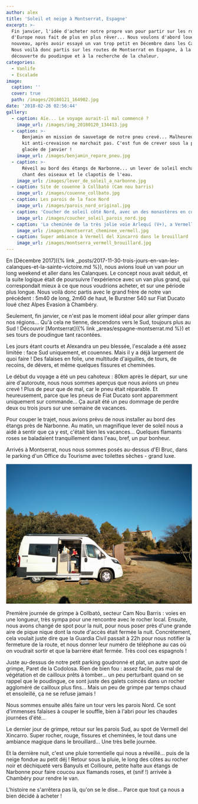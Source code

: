 ```yaml
---
author: alex
title: 'Soleil et neige à Montserrat, Espagne'
excerpt: >-
  Fin janvier, l'idée d'acheter notre propre van pour partir sur les routes
  d'Europe nous fait de plus en plus rêver... Nous voulons d'abord louer à
  nouveau, après avoir essayé un van trop petit en Décembre dans les Calanques.
  Nous voilà donc partis sur les routes de Montserrat en Espagne, à la
  découverte du poudingue et à la recherche de la chaleur.
categories:
  - Vanlife
  - Escalade
image:
  caption: ''
  cover: true
  path: /images/20180121_164902.jpg
date: '2018-02-26 02:56:44'
gallery:
  - caption: Aïe... Le voyage aurait-il mal commencé ?
    image_url: /images/img_20180120_134413.jpg
  - caption: >-
      Benjamin en mission de sauvetage de notre pneu crevé... Malheureusement le
      kit anti-crevaison ne marchait pas. C'est fun de crever sous la pluie
      glacée de janvier !
    image_url: /images/benjamin_repare_pneu.jpg
  - caption: >-
      Réveil au bord des étangs de Narbonne... un lever de soleil enchanteur, le
      chant des oiseaux et le clapotis de l'eau.
    image_url: /images/lever_de_soleil_a_narbonne.jpg
  - caption: Site de couenne à Collbató (Cam nou barris)
    image_url: /images/couenne_collbato.jpg
  - caption: Les parois de la face Nord
    image_url: /images/parois_nord_original.jpg
  - caption: 'Coucher de soleil côté Nord, avec un des monastères en contrebas'
    image_url: /images/coucher_soleil_parois_nord.jpg
  - caption: 'La cheminée de la très jolie voie Arlequí (V+), a Vermell del Xincarró '
    image_url: /images/montserrat_cheminee_vermell.jpg
  - caption: Super ambiance à Vermell del Xincarró dans le brouillard
    image_url: /images/montserra_vermell_brouillard.jpg
---
```

En [Décembre 2017]({% link _posts/2017-11-30-trois-jours-en-van-les-calanques-et-la-sainte-victoire.md %}), nous avions loué un van pour un long weekend et aller dans les Calanques. Le concept nous avait séduit, et la suite logique était de poursuivre l'expérience avec un van plus grand, qui correspondait mieux à ce que nous voudrions acheter, et sur une période plus longue. Nous voilà donc partis avec le grand frère de notre van précédent : 5m40 de long, 2m60 de haut, le Burstner 540 sur Fiat Ducato loué chez Alpes Evasion à Chambéry.

Seulement, fin janvier, ce n'est pas le moment idéal pour aller grimper dans nos régions... Qu'à cela ne tienne, descendons vers le Sud, toujours plus au Sud ! Découvrir [Montserrat]({% link _areas/espagne-montserrat.md %}) et ses tours de poudingue tant racontées.

Les jours étant courts et Alexandra un peu blessée, l'escalade a été assez limitée : face Sud uniquement, et couennes. Mais il y a déjà largement de quoi faire ! Des falaises en folie, une multitude d'aiguilles, de tours, de recoins, de dévers, et même quelques fissures et cheminées.

Le début du voyage a été un peu cahoteux : 80km après le départ, sur une aire d'autoroute, nous nous sommes aperçus que nous avions un pneu crevé ! Plus de peur que de mal, car le pneu était réparable. Et heureusement, parce que les pneus de Fiat Ducato sont apparemment uniquement sur commande... Ça aurait été un peu dommage de perdre deux ou trois jours sur une semaine de vacances.

Pour couper le trajet, nous avions prévu de nous installer au bord des étangs près de Narbonne. Au matin, un magnifique lever de soleil nous a aidé à sentir que ça y est, c'était bien les vacances... Quelques flamants roses se baladaient tranquillement dans l'eau, bref, un pur bonheur.

Arrivés à Montserrat, nous nous sommes posés au-dessus d'El Bruc, dans le parking d'un Office du Tourisme avec toilettes sèches - grand luxe.

![Notre petit coin](/images/notre_petit_coin.jpg)

 Première journée de grimpe à Collbató, secteur Cam Nou Barris : voies en une longueur, très sympa pour une rencontre avec le rocher local. Ensuite, nous avons changé de spot pour la nuit, pour nous poser près d'une grande aire de pique nique dont la route d'accès était fermée la nuit. Concrètement, cela voulait juste dire que la Guardia Civil passait à 22h pour nous notifier la fermeture de la route, et nous donner leur numéro de téléphone au cas où on voudrait sortir et que la barrière était fermée. Très cool ces espagnols !

Juste au-dessus de notre petit parking goudronné et plat, un autre spot de grimpe, Paret de la Codolosa. Rien de bien fou : assez facile, pas mal de végétation et de cailloux prêts à tomber... un peu perturbant quand on se rappel que le poudingue, ce sont juste des galets coincés dans un rocher aggloméré de cailloux plus fins... Mais un peu de grimpe par temps chaud et ensoleillé, ça ne se refuse jamais !

Nous sommes ensuite allés faire un tour vers les parois Nord. Ce sont d'immenses falaises à couper le souffle, bien à l'abri pour les chaudes journées d'été...

Le dernier jour de grimpe, retour sur les parois Sud, au spot de Vermell del Xincarro. Super rocher, rouge, fissures et cheminées, le tout dans une ambiance magique dans le brouillard... Une très belle journée.

Et la dernière nuit, c'est une pluie torrentielle qui nous a réveillé... puis de la neige fondue au petit déj ! Retour sous la pluie, le long des côtes au rocher noir et déchiqueté vers Banyuls et Collioure, petite halte aux étangs de Narbonne pour faire coucou aux flamands roses, et (snif !) arrivée à Chambéry pour rendre le van.

L'histoire ne s'arrêtera pas là, qu'on se le dise... Parce que tout ça nous a bien décidé à acheter !
